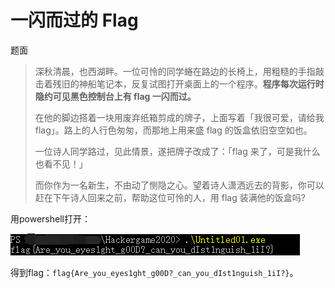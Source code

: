 # 一闪而过的 Flag

题面

> 深秋清晨，也西湖畔。一位可怜的同学蜷在路边的长椅上，用粗糙的手指敲击着残旧的神船笔记本，反复试图打开桌面上的一个程序。**程序每次运行时隐约可见黑色控制台上有 flag 一闪而过。**
>
> 在他的脚边搭着一块用废弃纸箱剪成的牌子，上面写着「我很可爱，请给我 flag」。路上的人行色匆匆，而那地上用来盛 flag 的饭盒依旧空空如也。
>
> 一位诗人同学路过，见此情景，遂把牌子改成了：「flag 来了，可是我什么也看不见！」
>
> 而你作为一名新生，不由动了恻隐之心。望着诗人潇洒远去的背影，你可以赶在下午诗人回来之前，帮助这位可怜的人，用 flag 装满他的饭盒吗?



用powershell打开：

![1](img/1.png)

得到flag：`flag{Are_you_eyes1ght_g00D?_can_you_dIst1nguish_1iI?}`。